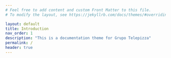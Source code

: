 ```yaml
---
# Feel free to add content and custom Front Matter to this file.
# To modify the layout, see https://jekyllrb.com/docs/themes/#overriding-theme-defaults

layout: default
title: Introduction
nav_order: 1
description: "This is a documentation theme for Grupo Telepizza"
permalink: /
header: true
---
```

